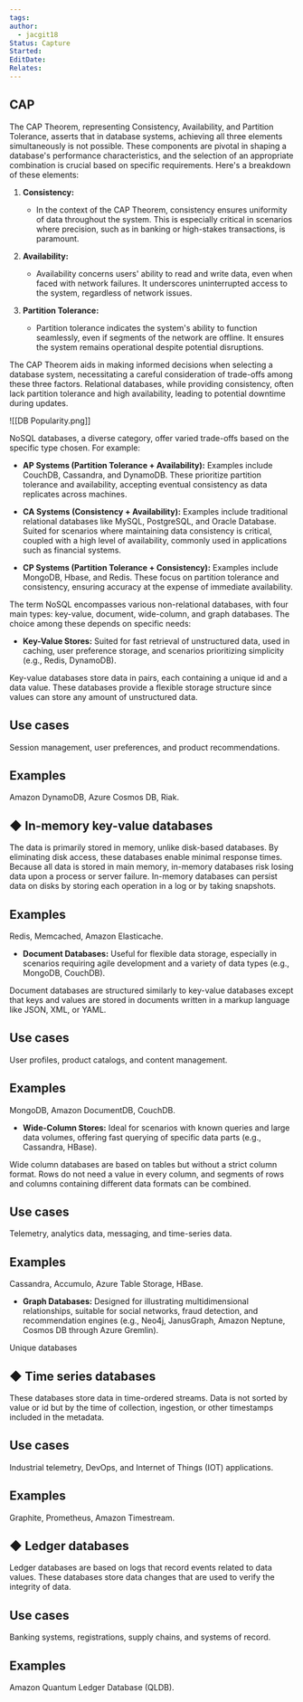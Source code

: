 ```yaml
---
tags: 
author:
  - jacgit18
Status: Capture
Started: 
EditDate: 
Relates:
---
```

## CAP
The CAP Theorem, representing Consistency, Availability, and Partition Tolerance, asserts that in database systems, achieving all three elements simultaneously is not possible. These components are pivotal in shaping a database's performance characteristics, and the selection of an appropriate combination is crucial based on specific requirements. Here's a breakdown of these elements:

1. **Consistency:**
   - In the context of the CAP Theorem, consistency ensures uniformity of data throughout the system. This is especially critical in scenarios where precision, such as in banking or high-stakes transactions, is paramount.

2. **Availability:**
   - Availability concerns users' ability to read and write data, even when faced with network failures. It underscores uninterrupted access to the system, regardless of network issues.

3. **Partition Tolerance:**
   - Partition tolerance indicates the system's ability to function seamlessly, even if segments of the network are offline. It ensures the system remains operational despite potential disruptions.

The CAP Theorem aids in making informed decisions when selecting a database system, necessitating a careful consideration of trade-offs among these three factors. Relational databases, while providing consistency, often lack partition tolerance and high availability, leading to potential downtime during updates.


![[DB Popularity.png]]


NoSQL databases, a diverse category, offer varied trade-offs based on the specific type chosen. For example:

- **AP Systems (Partition Tolerance + Availability):** Examples include CouchDB, Cassandra, and DynamoDB. These prioritize partition tolerance and availability, accepting eventual consistency as data replicates across machines.

- **CA Systems (Consistency + Availability):** Examples include traditional relational databases like MySQL, PostgreSQL, and Oracle Database. Suited for scenarios where maintaining data consistency is critical, coupled with a high level of availability, commonly used in applications such as financial systems.

- **CP Systems (Partition Tolerance + Consistency):** Examples include MongoDB, Hbase, and Redis. These focus on partition tolerance and consistency, ensuring accuracy at the expense of immediate availability.

The term NoSQL encompasses various non-relational databases, with four main types: key-value, document, wide-column, and graph databases. The choice among these depends on specific needs:

- **Key-Value Stores:** Suited for fast retrieval of unstructured data, used in caching, user preference storage, and scenarios prioritizing simplicity (e.g., Redis, DynamoDB).


Key-value databases store data in pairs, each containing a unique id and a data value. These databases provide a flexible storage structure since values can store any amount of unstructured data.

## **Use cases**

Session management, user preferences, and product recommendations.

## **Examples**

Amazon DynamoDB, Azure Cosmos DB, Riak.

## ◆ In-memory key-value databases

The data is primarily stored in memory, unlike disk-based databases. By eliminating disk access, these databases enable minimal response times. Because all data is stored in main memory, in-memory databases risk losing data upon a process or server failure. In-memory databases can persist data on disks by storing each operation in a log or by taking snapshots.

## Examples

Redis, Memcached, Amazon Elasticache.



- **Document Databases:** Useful for flexible data storage, especially in scenarios requiring agile development and a variety of data types (e.g., MongoDB, CouchDB).

Document databases are structured similarly to key-value databases except that keys and values are stored in documents written in a markup language like JSON, XML, or YAML.

## Use cases

User profiles, product catalogs, and content management.

## Examples

MongoDB, Amazon DocumentDB, CouchDB.


- **Wide-Column Stores:** Ideal for scenarios with known queries and large data volumes, offering fast querying of specific data parts (e.g., Cassandra, HBase).


Wide column databases are based on tables but without a strict column format. Rows do not need a value in every column, and segments of rows and columns containing different data formats can be combined.

## Use cases

Telemetry, analytics data, messaging, and time-series data.

## Examples

Cassandra, Accumulo, Azure Table Storage, HBase.


- **Graph Databases:** Designed for illustrating multidimensional relationships, suitable for social networks, fraud detection, and recommendation engines (e.g., Neo4j, JanusGraph, Amazon Neptune, Cosmos DB through Azure Gremlin).



Unique databases



## ◆ Time series databases

These databases store data in time-ordered streams. Data is not sorted by value or id but by the time of collection, ingestion, or other timestamps included in the metadata.

## Use cases

Industrial telemetry, DevOps, and Internet of Things (IOT) applications.

## Examples

Graphite, Prometheus, Amazon Timestream.




## ◆ **Ledger databases**

Ledger databases are based on logs that record events related to data values. These databases store data changes that are used to verify the integrity of data.

## Use cases

Banking systems, registrations, supply chains, and systems of record.

## Examples

Amazon Quantum Ledger Database (QLDB).

